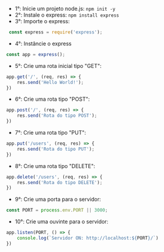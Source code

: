 - 1°: Inicie um projeto node.js: ``npm init -y``
- 2°: Instale o express: ``npm install express``
- 3°: Importe o express:
``` javascript
 const express = require('express');
```
- 4°: Instâncie o express
``` javascript
const app = express();
```
- 5°: Crie uma rota inicial tipo "GET":
``` javascript
app.get('/', (req, res) => {
    res.send('Hello World!');
})
```
- 6°: Crie uma rota tipo "POST":
``` javascript
app.post('/', (req, res) => {
    res.send('Rota do tipo POST');
})
```
- 7°: Crie uma rota tipo "PUT":
``` javascript
app.put('/users', (req, res) => {
    res.send('Rota do tipo PUT');
})
```
- 8°: Crie uma rota tipo "DELETE":
``` javascript
app.delete('/users', (req, res) => {
    res.send('Rota do tipo DELETE');
})
```
- 9°: Crie uma porta para o servidor:
``` javascript
const PORT = process.env.PORT || 3000;
```
- 10°: Crie uma ouvinte para o servidor:
``` javascript
app.listen(PORT, () => {
    console.log(`Servidor ON: http://localhost:${PORT}/`)
})
```